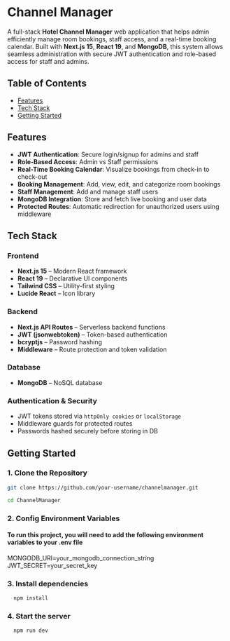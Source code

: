 
# Channel Manager

A full-stack **Hotel Channel Manager** web application that helps admin efficiently manage room bookings, staff access, and a real-time booking calendar. Built with **Next.js 15**, **React 19**, and **MongoDB**, this system allows seamless administration with secure JWT authentication and role-based access for staff and admins.

## Table of Contents
- [Features](#features)
- [Tech Stack](#tech-stack)
- [Getting Started](#getting-startedt)


## Features

-  **JWT Authentication**: Secure login/signup for admins and staff
-  **Role-Based Access**: Admin vs Staff permissions
-  **Real-Time Booking Calendar**: Visualize bookings from check-in to check-out
-  **Booking Management**: Add, view, edit, and categorize room bookings
-  **Staff Management**: Add and manage staff users
-  **MongoDB Integration**: Store and fetch live booking and user data
-  **Protected Routes**: Automatic redirection for unauthorized users using middleware



## Tech Stack

### Frontend
- **Next.js 15** – Modern React framework
- **React 19** – Declarative UI components
- **Tailwind CSS** – Utility-first styling
- **Lucide React** – Icon library

### Backend
- **Next.js API Routes** – Serverless backend functions
- **JWT (jsonwebtoken)** – Token-based authentication
- **bcryptjs** – Password hashing
- **Middleware** – Route protection and token validation

### Database
- **MongoDB** – NoSQL database

### Authentication & Security
- JWT tokens stored via `httpOnly cookies` or `localStorage`
- Middleware guards for protected routes
- Passwords hashed securely before storing in DB


## Getting Started
### 1. Clone the Repository

```bash
git clone https://github.com/your-username/channelmanager.git

cd ChannelManager
```

### 2. Config Environment Variables

#### To run this project, you will need to add the following environment variables to your .env file

MONGODB_URI=your_mongodb_connection_string
JWT_SECRET=your_secret_key

### 3. Install dependencies

```bash
  npm install
```
    
### 4. Start the server

```bash
  npm run dev
```





